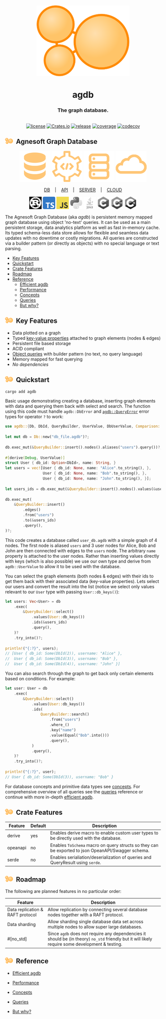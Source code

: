 <p align="center">
    <img width="300" src="./docs/images/logo.svg" alt="agdb logo">
</p>
<h1 align="center">
    agdb
</h1>
<h3 align="center">
    The graph database.
</h3>

<p align="center">
    <br/>
    <a href="https://github.com/agnesoft/agdb/blob/main/LICENSE"><img src="https://img.shields.io/badge/License-Apache_2.0-blue.svg" alt="license"></a>
    <a href="https://crates.io/crates/agdb"><img src="https://img.shields.io/crates/v/agdb" alt="Crates.io"></a>
    <a href="https://github.com/agnesoft/agdb/actions/workflows/release.yaml"><img src="https://github.com/agnesoft/agdb/actions/workflows/release.yaml/badge.svg" alt="release"></a>
    <a href="https://github.com/agnesoft/agdb/actions/workflows/coverage.yaml"><img src="https://github.com/agnesoft/agdb/actions/workflows/coverage.yaml/badge.svg" alt="coverage"></a>
    <a href="https://codecov.io/gh/agnesoft/agdb"><img src="https://codecov.io/gh/agnesoft/agdb/branch/main/graph/badge.svg?token=Z6YO8C3XGU" alt="codecov"></a>
</p>

## <img width="25" src="./docs/images/logo.svg" alt="agdb logo">&nbsp;&nbsp;Agnesoft Graph Database

<p align="center">
<a href="https://github.com/agnesoft/agdb/blob/main/docs/db.md"><img width="100" src="./docs/images/db.png" alt="db"></a> <a href="https://github.com/agnesoft/agdb/blob/main/docs/api.md"><img width="100" src="./docs/images/api.png" alt="api"></a>  <a href="https://github.com/agnesoft/agdb/blob/main/docs/server.md"><img width="100" src="./docs/images/server.png" alt="server"></a> <a href="https://github.com/agnesoft/agdb/blob/main/docs/cloud.md"><img width="100" src="./docs/images/cloud.png" alt="cloud"></a>
</p>

<p align="center"><a href="https://github.com/agnesoft/agdb/blob/main/docs/db.md">DB</a> &nbsp;&nbsp; | &nbsp;&nbsp; <a href="https://github.com/agnesoft/agdb/blob/main/docs/api.md">API</a> &nbsp;&nbsp; | &nbsp;&nbsp; <a href="https://github.com/agnesoft/agdb/blob/main/docs/server.md">SERVER</a> &nbsp;&nbsp; | &nbsp;&nbsp; <a href="https://github.com/agnesoft/agdb/blob/main/docs/db.md">CLOUD</a></p>

<p align="center"><img width="40" src="./docs/images/rust.png" alt="db"> <img width="40" src="./docs/images/ts.png" alt="db"> <img width="40" src="./docs/images/js.png" alt="db"> <img width="40" src="./docs/images/python.png" alt="db"> <img width="40" src="./docs/images/java.png" alt="db"> <img width="40" src="./docs/images/c.png" alt="db"> <img width="40" src="./docs/images/cpp.png" alt="db"> <img width="40" src="./docs/images/csharp.png" alt="db"></p>

The Agnesoft Graph Database (aka _agdb_) is persistent memory mapped graph database using object 'no-text' queries. It can be used as a main persistent storage, data analytics platform as well as fast in-memory cache. Its typed schema-less data store allows for flexible and seamless data updates with no downtime or costly migrations. All queries are constructed via a builder pattern (or directly as objects) with no special language or text parsing.

- [Key Features](#key-features)
- [Quickstart](#quickstart)
- [Crate Features](#crate-features)
- [Roadmap](#roadmap)
- [Reference](#reference)
  - [Efficient agdb](docs/efficient_agdb.md)
  - [Performance](docs/performance.md)
  - [Concepts](docs/concepts.md)
  - [Queries](docs/queries.md)
  - [But why?](docs/but_why.md)

## <img width="25" src="./docs/images/logo.svg" alt="agdb logo">&nbsp;&nbsp;Key Features

- Data plotted on a graph
- Typed [key-value properties](docs/concepts.md#data-types) attached to graph elements (nodes & edges)
- Persistent file based storage
- ACID compliant
- [Object queries](docs/queries.md) with builder pattern (no text, no query language)
- Memory mapped for fast querying
- _No dependencies_

## <img width="25" src="./docs/images/logo.svg" alt="agdb logo">&nbsp;&nbsp;Quickstart

```
cargo add agdb
```

Basic usage demonstrating creating a database, inserting graph elements with data and querying them back with select and search. The function using this code must handle `agdb::DbError` and [`agdb::QueryError`](docs/queries.md#queryerror) error types for operator `?` to work:

```Rust
use agdb::{Db, DbId, QueryBuilder, UserValue, DbUserValue, Comparison::Equal};

let mut db = Db::new("db_file.agdb")?;

db.exec_mut(&QueryBuilder::insert().nodes().aliases("users").query())?;

#[derive(Debug, UserValue)]
struct User { db_id: Option<DbId>, name: String, }
let users = vec![User { db_id: None, name: "Alice".to_string(), },
                 User { db_id: None, name: "Bob".to_string(), },
                 User { db_id: None, name: "John".to_string(), }];

let users_ids = db.exec_mut(&QueryBuilder::insert().nodes().values(&users).query())?;

db.exec_mut(
    &QueryBuilder::insert()
        .edges()
        .from("users")
        .to(&users_ids)
        .query(),
)?;
```

This code creates a database called `user_db.agdb` with a simple graph of 4 nodes. The first node is aliased `users` and 3 user nodes for Alice, Bob and John are then connected with edges to the `users` node. The arbitrary `name` property is attached to the user nodes. Rather than inserting values directly with keys (which is also possible) we use our own type and derive from `agdb::UserValue` to allow it to be used with the database.

You can select the graph elements (both nodes & edges) with their ids to get them back with their associated data (key-value properties). Lets select our users and convert the result into the list (notice we select only values relevant to our `User` type with passing `User::db_keys()`):

```Rust
let users: Vec<User> = db
    .exec(
        &QueryBuilder::select()
            .values(User::db_keys())
            .ids(&users_ids)
            .query(),
    )?
    .try_into()?;

println!("{:?}", users);
// [User { db_id: Some(DbId(2)), username: "Alice" },
//  User { db_id: Some(DbId(3)), username: "Bob" },
//  User { db_id: Some(DbId(4)), username: "John" }]
```

You can also search through the graph to get back only certain elements based on conditions. For example:

```Rust
let user: User = db
    .exec(
        &QueryBuilder::select()
            .values(User::db_keys())
            .ids(
                QueryBuilder::search()
                    .from("users")
                    .where_()
                    .key("name")
                    .value(Equal("Bob".into()))
                    .query(),
            )
            .query(),
    )?
    .try_into()?;

println!("{:?}", user);
// User { db_id: Some(DbId(3)), username: "Bob" }
```

For database concepts and primitive data types see [concepts](docs/concepts.md). For comprehensive overview of all queries see the [queries](docs/queries.md) reference or continue with more in-depth [efficient agdb](docs/efficient_agdb.md).

## <img width="25" src="./docs/images/logo.svg" alt="agdb logo">&nbsp;&nbsp;Crate Features

| Feature  | Default | Description                                                                                        |
| -------- | ------- | -------------------------------------------------------------------------------------------------- |
| derive   | yes     | Enables derive macro to enable custom user types to be directly used with the database.            |
| opeanapi | no      | Enables `ToSchema` macro on query structs so they can be exported to json OpeanAPI/Swagger schema. |
| serde    | no      | Enables serialiation/deserialization of queries and QueryResult using `serde`.                     |

## <img width="25" src="./docs/images/logo.svg" alt="agdb logo">&nbsp;&nbsp;Roadmap

The following are planned features in no particular order:

| Feature                          | Description                                                                                                                                      |
| -------------------------------- | ------------------------------------------------------------------------------------------------------------------------------------------------ |
| Data replication & RAFT protocol | Allow replication by connecting several database nodes together with a RAFT protocol.                                                            |
| Data sharding                    | Allow sharding single database data set across multiple nodes to allow super large databases.                                                    |
| #\[no_std]                       | Since `agdb` does not require any dependencies it should be (in theory) `no_std` friendly but it will likely require some development & testing. |

## <img width="25" src="./docs/images/logo.svg" alt="agdb logo">&nbsp;&nbsp;Reference

- [Efficient agdb](docs/efficient_agdb.md)

- [Performance](docs/performance.md)

- [Concepts](docs/concepts.md)

- [Queries](docs/queries.md)

- [But why?](docs/but_why.md)
